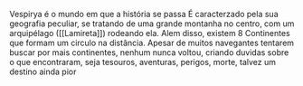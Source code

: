 Vespirya é o mundo em que a história se passa
É caracterzado pela sua geografia peculiar, se tratando de uma grande montanha no centro, com um arquipélago ([[Lamireta]]) rodeando ela. Alem disso, existem 8 Continentes que formam um circulo na distância. 
Apesar de muitos navegantes tentarem buscar por mais continentes, nenhum nunca voltou, criando duvidas sobre o que encontraram, seja tesouros, aventuras, perigos, morte, talvez um destino ainda pior
